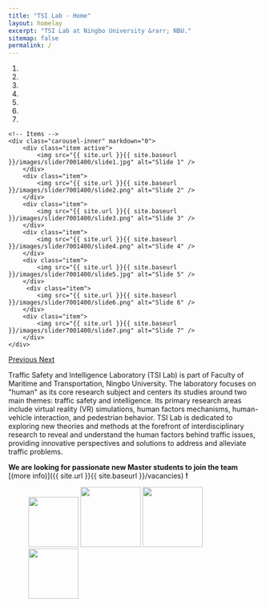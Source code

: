 ```yaml
---
title: "TSI Lab - Home"
layout: homelay
excerpt: "TSI Lab at Ningbo University &rarr; NBU."
sitemap: false
permalink: /
---
```


<div markdown="0" id="carousel" class="carousel slide" data-ride="carousel" data-interval="4000" data-pause="hover" >
    <!-- Menu -->
    <ol class="carousel-indicators">
        <li data-target="#carousel" data-slide-to="0" class="active"></li>
        <li data-target="#carousel" data-slide-to="1"></li>
        <li data-target="#carousel" data-slide-to="2"></li>
        <li data-target="#carousel" data-slide-to="3"></li>
        <li data-target="#carousel" data-slide-to="4"></li>
        <li data-target="#carousel" data-slide-to="5"></li>
        <li data-target="#carousel" data-slide-to="6"></li>
    </ol>

    <!-- Items -->
    <div class="carousel-inner" markdown="0">
        <div class="item active">
            <img src="{{ site.url }}{{ site.baseurl }}/images/slider7001400/slide1.jpg" alt="Slide 1" />
        </div>
        <div class="item">
            <img src="{{ site.url }}{{ site.baseurl }}/images/slider7001400/slide2.png" alt="Slide 2" />
        </div>
        <div class="item">
            <img src="{{ site.url }}{{ site.baseurl }}/images/slider7001400/slide3.png" alt="Slide 3" />
        </div>
        <div class="item">
            <img src="{{ site.url }}{{ site.baseurl }}/images/slider7001400/slide4.png" alt="Slide 4" />
        </div>
        <div class="item">
            <img src="{{ site.url }}{{ site.baseurl }}/images/slider7001400/slide5.jpg" alt="Slide 5" />
        </div>       
         <div class="item">
            <img src="{{ site.url }}{{ site.baseurl }}/images/slider7001400/slide6.png" alt="Slide 6" />
        </div>
        <div class="item">
            <img src="{{ site.url }}{{ site.baseurl }}/images/slider7001400/slide7.png" alt="Slide 7" />
        </div>
    </div>
  <a class="left carousel-control" href="#carousel" role="button" data-slide="prev">
    <span class="glyphicon glyphicon-chevron-left" aria-hidden="true"></span>
    <span class="sr-only">Previous</span>
  </a>
  <a class="right carousel-control" href="#carousel" role="button" data-slide="next">
    <span class="glyphicon glyphicon-chevron-right" aria-hidden="true"></span>
    <span class="sr-only">Next</span>
  </a>
</div>


Traffic Safety and Intelligence Laboratory (TSI Lab) is part of Faculty of Maritime and Transportation, Ningbo University. The laboratory focuses on "human" as its core research subject and centers its studies around two main themes: traffic safety and intelligence. Its primary research areas include virtual reality (VR) simulations, human factors mechanisms, human-vehicle interaction, and pedestrian behavior. TSI Lab is dedicated to exploring new theories and methods at the forefront of interdisciplinary research to reveal and understand the human factors behind traffic issues, providing innovative perspectives and solutions to address and alleviate traffic problems.

 **We are  looking for passionate new Master students to join the team** [(more info)]({{ site.url }}{{ site.baseurl }}/vacancies) **!**




<figure class="fourth">
  <img src="{{ site.url }}{{ site.baseurl }}/images/logopic/Logo_nbu.png" style="width: 100px">
  <img src="{{ site.url }}{{ site.baseurl }}/images/logopic/Logo_zjnsf.png" style="width: 120px">
  <img src="{{ site.url }}{{ site.baseurl }}/images/logopic/logo_nbst.png" style="width: 120px">
  <img src="{{ site.url }}{{ site.baseurl }}/images/logopic/Logo_yongjiang.jpg" style="width: 100px">
</figure>
